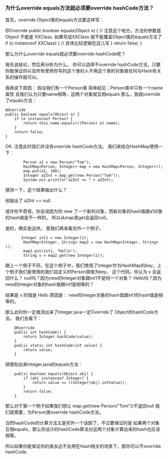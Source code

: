 ### 为什么override equals方法就必须要override hashCode方法？

首先，override Object类的equals方法要这样写：

@Override
public boolean equals(Object o) { // 注意这个地方，方法的参数是  Object 不能是 XXClass. 如果写成XXClass 就不能覆盖Object类的equals方法了
  if (o instanceof XXClass) {
     // 具体比较逻辑在这儿写
  }
  return false;
}


那么为什么override equals就必须要override hashCode呢？

我先说结论，然后再分析为什么。
你可以选择不override hashCode方法，只要你能保证你以及所有使用你写的这个类的人不用这个类的对象做任何与Hash有关系的操作就可以。

我再说下原因：
假设我们有一个Person类
简单起见：Person类中只有一个name属性
且我们认为只要name相等，这两个对象就互相equals
那么，我就override了equals方法：

    @Override
    public boolean equals(Object o) {
        if (o instanceof Person) {
            return this.name.equals(((Person) o).name);
        }
        return false;
    }

OK. 注意此时我们并没有override hashCode方法。
我们来结合HashMap使用一下：
```
        Person a1 = new Person("Tom");
        HashMap<Person, Integer> map = new HashMap<Person, Integer>();
        map.put(a1, 100);
        Integer a2Int = map.get(new Person("Tom"));
        System.out.println("a2Int == " + a2Int);
```
猜测一下，这个结果输出什么？

他输出了 a2Int == null.

或许你不奇怪，你会说因为你 new 了一个新的对象，而新对象的hash值跟a1对象的hash值是不一样的。
所以从map里get会返回null。

是的，确实是这样。
那我们再来看另外一个例子。

```
       Integer int1 = new Integer(1);
        HashMap<Integer, String> map2 = new HashMap<Integer, String>();
        map2.put(int1, "Hello");
        String v = map2.get(new Integer(1));
```
跟上一个例子不同，在这个例子中，我们使用了Integer作为HashMap的key，上个例子我们是使用的我们自定义的Person类做为key。
这个代码，你认为 v 会返回什么？
null吗？因为new的Integer对象跟int1不是同一个对象？
Hello吗？因为new的Integer对象的hash值跟int1是相等的？

结果是 v 的值是 Hello
原因是： new的Integer对象的hash值跟int1的hash值是相等的。

那么此时你一定推测出来了Integer.java一定Override了 Object的hashCode方法。
我们去看下：
```
    @Override
    public int hashCode() {
        return Integer.hashCode(value);
    }
    public static int hashCode(int value) {
        return value;
    }
```
顺便贴出来Integer.java的equals方法：
```
    public boolean equals(Object obj) {
        if (obj instanceof Integer) {
            return value == ((Integer)obj).intValue();
        }
        return false;
    }
```
那么对于第一个例子如果我们想让 map.get(new Person("Tom"))不返回null
我们就需要，为Person类override hashCode方法。

当然hashCode的计算方法又是另外一个话题了，不过要保证的是
如果两个对象互相equals，那么你设计的hashCode算法对这两个对象计算出来的hash也应该相等。

所以如果你能保证你的类永远不会用在Hash相关的场景下，那你可以不override hashCode.
